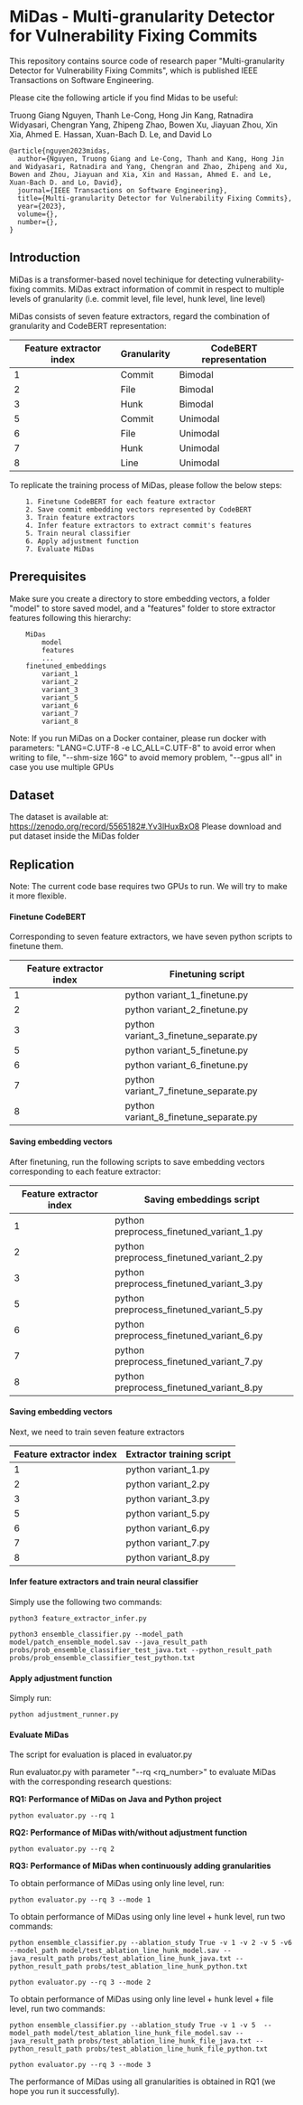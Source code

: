 # MiDas - Multi-granularity Detector for Vulnerability Fixing Commits

This repository contains source code of research paper "Multi-granularity Detector for Vulnerability Fixing Commits", which is published IEEE Transactions on Software Engineering.

Please cite the following article if you find Midas to be useful:

Truong Giang Nguyen, Thanh Le-Cong, Hong Jin Kang, Ratnadira Widyasari, Chengran Yang, Zhipeng
Zhao, Bowen Xu, Jiayuan Zhou, Xin Xia, Ahmed E. Hassan, Xuan-Bach D. Le, and David Lo

```
@article{nguyen2023midas,
  author={Nguyen, Truong Giang and Le-Cong, Thanh and Kang, Hong Jin and Widyasari, Ratnadira and Yang, Chengran and Zhao, Zhipeng and Xu, Bowen and Zhou, Jiayuan and Xia, Xin and Hassan, Ahmed E. and Le, Xuan-Bach D. and Lo, David},
  journal={IEEE Transactions on Software Engineering}, 
  title={Multi-granularity Detector for Vulnerability Fixing Commits}, 
  year={2023},
  volume={},
  number={},
}
```
## Introduction
MiDas is a transformer-based novel techinique for detecting vulnerability-fixing commits. MiDas extract information of commit in respect to multiple levels of granularity (i.e. commit level, file level, hunk level, line level)

MiDas consists of seven feature extractors, regard the combination of granularity and CodeBERT representation:

| Feature extractor index | Granularity | CodeBERT representation |
|------------------|-------------|-------------------------|
| 1                | Commit      | Bimodal                 |
| 2                | File        | Bimodal                 |
| 3                | Hunk        | Bimodal                 |
| 5                | Commit      | Unimodal                |
| 6                | File        | Unimodal                |
| 7                | Hunk        | Unimodal                |
| 8                | Line        | Unimodal                |


To replicate the training process of MiDas, please follow the below steps:

        1. Finetune CodeBERT for each feature extractor
        2. Save commit embedding vectors represented by CodeBERT
        3. Train feature extractors
        4. Infer feature extractors to extract commit's features
        5. Train neural classifier
        6. Apply adjustment function 
        7. Evaluate MiDas 

## Prerequisites
Make sure you create a directory to store embedding vectors, a folder "model" to store saved model, and a "features" folder to store extractor features following this hierarchy:
```
    MiDas
        model
        features
        ...
    finetuned_embeddings
        variant_1
        variant_2
        variant_3
        variant_5
        variant_6
        variant_7
        variant_8
```

Note: If you run MiDas on a Docker container, please run docker with parameters: "LANG=C.UTF-8 -e LC_ALL=C.UTF-8" to avoid error when writing to file, "--shm-size 16G" to avoid memory problem, "--gpus all" in case you use multiple GPUs

## Dataset
The dataset is available at: https://zenodo.org/record/5565182#.Yv3lHuxBxO8
Please download and put dataset inside the MiDas folder


## Replication

Note: The current code base requires two GPUs to run. We will try to make it more flexible. 

#### Finetune CodeBERT
Corresponding to seven feature extractors, we have seven python scripts to finetune them.

| Feature extractor index | Finetuning script                     |
|------------------|---------------------------------------|
| 1                | python variant_1_finetune.py          |
| 2                | python variant_2_finetune.py          |
| 3                | python variant_3_finetune_separate.py |
| 5                | python variant_5_finetune.py          |
| 6                | python variant_6_finetune.py          |
| 7                | python variant_7_finetune_separate.py |
| 8                | python variant_8_finetune_separate.py |

#### Saving embedding vectors
After finetuning, run the following scripts to save embedding vectors corresponding to each feature extractor:

| Feature extractor index | Saving embeddings script                 |
|------------------|------------------------------------------|
| 1                | python preprocess_finetuned_variant_1.py |
| 2                | python preprocess_finetuned_variant_2.py |                    
| 3                | python preprocess_finetuned_variant_3.py |        
| 5                | python preprocess_finetuned_variant_5.py |           
| 6                | python preprocess_finetuned_variant_6.py |           
| 7                | python preprocess_finetuned_variant_7.py |  
| 8                | python preprocess_finetuned_variant_8.py |  

#### Saving embedding vectors 
Next, we need to train seven feature extractors

| Feature extractor index | Extractor training script                 |
|------------------|------------------------------------------|
| 1                | python variant_1.py |
| 2                | python variant_2.py |                    
| 3                | python variant_3.py |        
| 5                | python variant_5.py |           
| 6                | python variant_6.py |           
| 7                | python variant_7.py |  
| 8                | python variant_8.py |  


#### Infer feature extractors and train neural classifier

Simply use the following two commands:

```python3 feature_extractor_infer.py```

```python3 ensemble_classifier.py --model_path model/patch_ensemble_model.sav --java_result_path probs/prob_ensemble_classifier_test_java.txt --python_result_path probs/prob_ensemble_classifier_test_python.txt```


#### Apply adjustment function

Simply run:

```python adjustment_runner.py```

#### Evaluate MiDas

The script for evaluation is placed in evaluator.py

Run evaluator.py with parameter "--rq <rq_number>" to evaluate MiDas with the corresponding research questions:

**RQ1: Performance of MiDas on Java and Python project**

```python evaluator.py --rq 1```

**RQ2: Performance of MiDas with/without adjustment function**

```python evaluator.py --rq 2```

**RQ3: Performance of MiDas when continuously adding granularities**

To obtain performance of MiDas using only line level, run:

```python evaluator.py --rq 3 --mode 1```

To obtain performance of MiDas using only line level + hunk level, run two commands:

```python ensemble_classifier.py --ablation_study True -v 1 -v 2 -v 5 -v6  --model_path model/test_ablation_line_hunk_model.sav --java_result_path probs/test_ablation_line_hunk_java.txt --python_result_path probs/test_ablation_line_hunk_python.txt```

```python evaluator.py --rq 3 --mode 2```

To obtain performance of MiDas using only line level + hunk level + file level, run two commands:

```python ensemble_classifier.py --ablation_study True -v 1 -v 5  --model_path model/test_ablation_line_hunk_file_model.sav --java_result_path probs/test_ablation_line_hunk_file_java.txt --python_result_path probs/test_ablation_line_hunk_file_python.txt```

```python evaluator.py --rq 3 --mode 3```

The performance of MiDas using all granularities is obtained in RQ1 (we hope you run it successfully).
